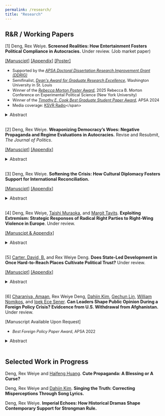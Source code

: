```yaml
---
permalink: /research/
title: "Research"
---
```


  
## R&R / Working Papers

\[1\] Deng, Rex Weiye. **Screened Realities: How Entertainment Fosters Political Compliance in Autocracies.** Under review. (Job market paper)

[[Manuscipt]](https://www.dropbox.com/scl/fi/isbdrin1zjo1fgea286n2/Ent_Main.pdf?rlkey=d5st5mcs8dl5uq81ap7s1g7l5&st=bx3idqw4&dl=0) [[Appendix]](https://www.dropbox.com/scl/fi/b8iuflmefm6pbc02wkmer/Ent_Appendix.pdf?rlkey=85wb7m78nhncx2rv0uhlvwya2&st=v912cy1b&dl=0) [[Poster]](https://www.dropbox.com/scl/fi/m1vab05x32xqagdtioplo/Ent_Poster.pdf?rlkey=utckzttthsvgz73lzfdbpnfgc&st=d8f3ex7p&dl=0)

  *  <span style="font-size: 90%">Supported by the [*APSA Doctoral Dissertation Research Improvement Grant (DDRIG)*](https://apsanet.org/programs/doctoral-dissertation-research-improvement-grants/)</span>
  *  <span style="font-size: 90%">Semifinalist, [*Dean's Award for Graduate Research Excellence*](https://gradstudies.artsci.wustl.edu/deans-award-graduate-research-excellence-00), Washington University in St. Louis</span>
  *  <span style="font-size: 90%">Winner of the [*Rebecca Morton Poster Award*](https://wp.nyu.edu/cesspoliticalscienceconference/rebecca-morton-poster-prize/), 2025 Rebecca B. Morton Conference on Experimental Political Science (New York University)</span>
  *  <span style="font-size: 90%">Winner of the [*Timothy E. Cook Best Graduate Student Paper Award*](https://apsanet.org/membership/organized-sections/organized-section-awards/past-awards/section-23/#:~:text=The%20Cook%20Award%20recognizes%20the,previous%20year%27s%20APSA%20Annual%20Meeting.), APSA 2024</span>
  * <span style="font-size: 90%">Media coverage:  [KSVR Radio](https://www.ksvr.org/.)</span>

<details><summary>Abstract</summary>

Existing research suggests that autocrats face a dilemma: manipulating negative information about regime performance can cause public backlash, but revealing such information can make the regime look incompetent and unaccountable. I argue that, to solve this dilemma, autocrats have relied on entertainment, where problems get revealed not in isolation but as part of a dramatized narrative that highlights the regime’s efforts to address them. Since such “problem-revealing entertainment” likely makes audiences immersed in its narratives, it has the potential to positively affect public perceptions of the regime. Drawing on a content analysis of such productions, a text analysis of 400,000 audience reviews, and two original experiments, I demonstrate that China has systematically generated entertainment disclosing details of corruption while stressing its anti-corruption efforts, and that these products improve citizens’ perceptions of the regime’s competence and accountability because of their realistic and immersive content. These findings illustrate how information manipulation through entertainment media strengthens authoritarian resilience.
</details>

<br>


\[2\] Deng, Rex Weiye. **Weaponizing Democracy’s Woes: Negative Propaganda and Regime Evaluations in Autocracies.** Revise and Resubmit, _The Journal of Politics_. 

[[Manuscipt]](https://www.dropbox.com/scl/fi/1fb9szha8ex3pm7bovv1g/NegativePropaganda.pdf?rlkey=m382q7tv35qirgw3evzyt8ba1&st=qd32loxy&dl=0) [[Appendix]](https://www.dropbox.com/scl/fi/1fb9szha8ex3pm7bovv1g/NegProp_Main.pdf?rlkey=m382q7tv35qirgw3evzyt8ba1&dl=0)

<details><summary>Abstract</summary>

Historically, good governance in liberal democracies has been a critical driver for democratization. Yet, the growing visibility of social and political problems in liberal democracies, especially the U.S., offer autocrats an opportunity to undermine the liberal model and bolster their own legitimacy. I argue that by strategically amplifying these problems — a tactic I term negative propaganda — autocrats can erode support for liberal democracies by selectively presenting ostensibly credible and fear-inducing information, although not necessarily increase support for the domestic regime. By analyzing over 900,000 Weibo posts from Chinese state media, I show that negative propaganda is widespread, garners substantial public attention, and frequently features seemingly credible and fear-inducing content. A survey experiment in China further demonstrates that exposure to such propaganda lowers evaluations of liberal democracies, but does not improve support for the domestic regime. These findings underscore the inherent tension between liberal democratic governance and authoritarian resilience.
  
</details>

<br>

\[3\] Deng, Rex Weiye. **Softening the Crisis: How Cultural Diplomacy Fosters Support for International Reconciliation.** 

[[Manuscipt]](https://www.dropbox.com/scl/fi/qjzfg6igsvq7m6ne9tiyp/Cul_Main.pdf?rlkey=zqmegunh8gmx5bra7ejd3aeam&st=nwt51lr1&dl=0) [[Appendix]](https://www.dropbox.com/scl/fi/v0erg739dukrq3gowvnt0/Cul_Appendix.pdf?rlkey=6gv3rgzefx7l643mv1il75qux&st=ms645d0x&dl=0) 

<details><summary>Abstract</summary>

Does cultural diplomacy promote public support for international cooperation between rival states? While some high-profile cases have inspired optimism and states increasingly invest in soft-power diplomacy, its causal impact remains contested. I argue that when used as a conciliatory gesture, cultural diplomacy can enhance perceptions of a rival’s sincerity, thereby increasing public support for reconciliation, including willingness to endorse low-stakes policy concessions. This effect likely operates through two mechanisms: (1) its public nature raises the reputational cost of reneging on a visible peace gesture (informational mechanism), and (2) it evokes positive emotions and humanizes adversaries (psychological mechanism). However, I do not expect it to increase support for riskier concessions. Evidence from two parallel survey experiments in the U.S. and China supports my argument. Further analysis shows that the psychological mechanism plays a determining role. This study highlights cultural diplomacy’s peace-building potential and its psychological foundations for promoting international cooperation.
</details>

<br>


\[4\] Deng, Rex Weiye, [Taishi Muraoka](https://www.taishimuraoka.com/), and [Margit Tavits](https://sites.wustl.edu/mtavits/). **Exploiting Extremism: Strategic Responses of Radical Right Parties to Right-Wing Violence in Europe**. Under review. 

[[Manuscipt & Appendix]](https://www.dropbox.com/scl/fi/149g16qkyrj9kgdr10hjp/RightWingTerrorism.pdf?rlkey=z4xygrzmbzdtednucw3abftno&st=upcfd2ep&dl=0)
  
<details><summary>Abstract</summary>

How do radical right (RR) parties in Europe respond to rising levels of right-wing violence targeting immigrants and ethnic minorities, given such violence may threaten their legitimacy due to their ideological proximity to the perpetrators? We theorize that RR parties likely respond to this challenge by adopting a scapegoating strategy: rather than withdrawing or diverting attention, they amplify anti-immigrant/minority rhetoric to shift blame onto minority groups/policies. Drawing on a large-scale dataset of Facebook posts by political parties across 18 European countries (2014—2022) and comprehensive data on right-wing violence, we find that RR parties post more frequently, and negatively, about immigrants and minorities following attacks. Moreover, we find that user engagement with RR parties' social media content related to minorities increases after right-wing attacks, suggesting that this strategy likely pays off. These findings deepen our understanding of how RR parties navigate hostile environments to maintain voter support through strategic rhetoric.
</details>

<br>

\[5\] [Carter, David, B.](https://sites.wustl.edu/davidcarter/) and Rex Weiye Deng. **Does State-Led Development in Once Hard-to-Reach Places Cultivate Political Trust?** Under review. 

[[Manuscipt]](https://www.dropbox.com/scl/fi/duf492s2ngmj3ytb4tq5d/Terrain_Trust_Main.pdf?rlkey=p80m5l6xq0nu3kth0ef5jufrf&st=5qxyr9hv&dl=0) [[Appendix]](https://www.dropbox.com/scl/fi/zbqv4ldbe30o3d4cdylr8/Terrain_Trust_Appendix.pdf?rlkey=4karfprre4jaow64nijvbntiy&st=mqegq4mw&dl=0) 

<details><summary>Abstract</summary>

Conventional wisdom suggests that increased state presence in historically remote regions provokes local resistance. In contrast, we argue that residents in these areas respond positively to a critical yet under-explored form of state presence -- infrastructural development -- and exhibit higher levels of trust in national institutions than those in core regions. Two mechanisms explain this relationship: (1) limited prior interaction with the state makes political attitudes in remote areas more malleable, and (2) infrastructural development is both more novel and beneficial in peripheral regions. We also identify resource extraction and conflict history as scope conditions that moderate this relationship. Using large-scale geospatial data from 46 developing countries and a Difference-in-Differences design leveraging Tanzania’s rural electrification program, we find consistent support for our hypotheses. These results underscore both the promise and the constraints of infrastructural development as a tool for state building, particularly in historically underdeveloped areas.
</details>

<br>


\[6\] [Charaniya, Amaan](https://sites.wustl.edu/amaancharaniya/), Rex Weiye Deng, [Dahjin Kim](https://dahjinkim.github.io/), [Gechun Lin](https://lingechun.github.io/research/), [William Nomikos](https://www.williamgnomikos.com/), and [Ipek Ece Sener](https://ipekecesener.com/). **Can Leaders Shape Public Opinion During a Foreign Policy Crisis? Evidcence from U.S. Withdrawal from Afghanistan.** Under review. 

\[Manuscript Available Upon Request\]
  
  * <span style="font-size: 90%">*Best Foreign Policy Paper Award*, APSA 2022</span>
<details><summary>Abstract</summary>

The general public greeted news of the American withdrawal from Afghanistan, ending a two-decade long operation,  with mixed reactions. In this paper, we describe the real-time reactions to the American withdrawal on Twitter. We trace and describe online discussions specifically about the U.S. withdrawal from Afghanistan by collecting a unique dataset of 7 million tweets. Instead of relying on a pre-determined group of users, we collect all tweets in the United States sent between August and September of 2021 that mention a list of keywords related to the  withdrawal. This approach allows us to collect a comprehensive corpus of tweets related to the Afghan withdrawal. We  then apply a semi-supervised machine learning algorithm to measure sentiment toward both the Trump administration, which began the withdrawal, and the Biden administration, which concluded it.  We  find that social media reactions to  key events are rapid but transient. We observe no spikes but a steady increasing volume of negative Tweets after the United States completes the withdrawal process on August 31st. 
</details>

<br>

## Selected Work in Progress

Deng, Rex Weiye and [Haifeng Huang](https://www.hhuang.org/). **Cute Propaganda: A Blessing or A Curse?**

Deng, Rex Weiye and [Dahjin Kim](https://dahjinkim.github.io/). **Singing the Truth: Correcting Misperceptions Through Song Lyrics.**

Deng, Rex Weiye. **Imperial Echoes: How Historical Dramas Shape Contemporary Support for Strongman Rule.**




